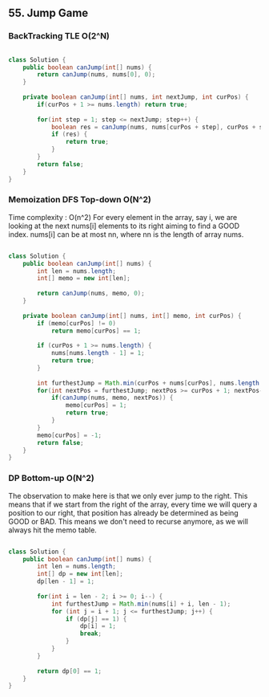 ## 55. Jump Game ##

### BackTracking TLE O(2^N) ###

```java

class Solution {
    public boolean canJump(int[] nums) {
        return canJump(nums, nums[0], 0);
    }
    
    private boolean canJump(int[] nums, int nextJump, int curPos) {
        if(curPos + 1 >= nums.length) return true;
       
        for(int step = 1; step <= nextJump; step++) {
            boolean res = canJump(nums, nums[curPos + step], curPos + step);
            if (res) {
                return true;
            }
        }        
        return false;
    }
}

```
### Memoization DFS Top-down O(N^2)  ###

Time complexity : O(n^2)
For every element in the array, say i, we are looking at the next nums[i] elements to its right aiming to find a GOOD index. nums[i] can be at most nn, where nn is the length of array nums.

```java

class Solution {
    public boolean canJump(int[] nums) {
        int len = nums.length;
        int[] memo = new int[len];
        
        return canJump(nums, memo, 0);        
    }
    
    private boolean canJump(int[] nums, int[] memo, int curPos) {        
        if (memo[curPos] != 0)
            return memo[curPos] == 1;
        
        if (curPos + 1 >= nums.length) {
            nums[nums.length - 1] = 1;
            return true;            
        }
                            
        int furthestJump = Math.min(curPos + nums[curPos], nums.length - 1); 
        for(int nextPos = furthestJump; nextPos >= curPos + 1; nextPos--) {                      
            if(canJump(nums, memo, nextPos)) {
                memo[curPos] = 1;
                return true;
            }
        }
        memo[curPos] = -1;
        return false;
    }    
}

```

### DP Bottom-up O(N^2) ###


The observation to make here is that we only ever jump to the right. This means that if we start from the right of the array, every time we will query a position to our right, that position has already be determined as being GOOD or BAD. This means we don't need to recurse anymore, as we will always hit the memo table.

```java

class Solution {
    public boolean canJump(int[] nums) {
        int len = nums.length;
        int[] dp = new int[len];
        dp[len - 1] = 1;
        
        for(int i = len - 2; i >= 0; i--) {
            int furthestJump = Math.min(nums[i] + i, len - 1);
            for (int j = i + 1; j <= furthestJump; j++) {
                if (dp[j] == 1) {
                    dp[i] = 1;
                    break;
                }
            }
        }
        
        return dp[0] == 1;
    }
}

```
